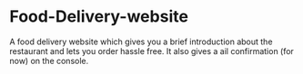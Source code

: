 # Food-Delivery-website
A food delivery website which gives you a brief introduction about the restaurant and lets you order hassle free. It also gives a ail confirmation (for now) on the console.
